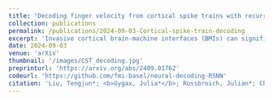 ```yaml
---
title: "Decoding finger velocity from cortical spike trains with recurrent spiking neural networks"
collection: publications
permalink: /publications/2024-09-03-Cortical-spike-train-decoding
excerpt: 'Invasive cortical brain-machine interfaces (BMIs) can significantly improve the life quality of motor-impaired patients. Nonetheless, externally mounted pedestals pose an infection risk, which calls for fully implanted systems. Such systems, however, must meet strict latency and energy constraints while providing reliable decoding performance. While recurrent spiking neural networks (RSNNs) are ideally suited for ultra-low-power, low-latency processing on neuromorphic hardware, it is unclear whether they meet the above requirements. To address this question, we trained RSNNs to decode finger velocity from cortical spike trains (CSTs) of two macaque monkeys. First, we found that a large RSNN model outperformed existing feedforward spiking neural networks (SNNs) and artificial neural networks (ANNs) in terms of their decoding accuracy. We next developed a tiny RSNN with a smaller memory footprint, low firing rates, and sparse connectivity. Despite its reduced computational requirements, the resulting model performed substantially better than existing SNN and ANN decoders. Our results thus demonstrate that RSNNs offer competitive CST decoding performance under tight resource constraints and are promising candidates for fully implanted ultra-low-power BMIs with the potential to revolutionize patient care.'
date: 2024-09-03
venue: 'arXiv'
thumbnail: '/images/CST_decoding.jpg'
preprinturl: 'https://arxiv.org/abs/2409.01762'
codeurl: 'https://github.com/fmi-basel/neural-decoding-RSNN'
citation: 'Liu, Tengjun*; <b>Gygax, Julia*</b>; Rossbroich, Julian*; Chua, Yansong; Zhang, Shaomin  & Zenke, Friedemann. (* equal contribution)'
---
```

